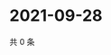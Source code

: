 # 2021-09-28

共 0 条

<!-- BEGIN WEIBO -->
<!-- 最后更新时间 Tue Sep 28 2021 18:14:51 GMT+0800 (China Standard Time) -->

<!-- END WEIBO -->
